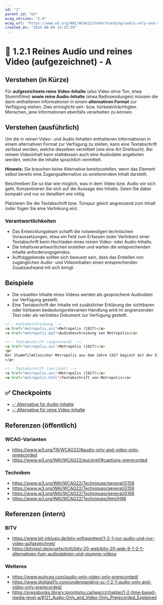 ```yaml
---
id: "2"
parent_id: "64"
wcag_version: "2.0"
wcag_url: "https://www.w3.org/WAI/WCAG22/Understanding/audio-only-and-video-only-prerecorded.html"
created_at: "2015-08-04 14:35:59"
---
```


# 📜 1.2.1 Reines Audio und reines Video (aufgezeichnet) - A

## Verstehen (in Kürze)

Für **aufgezeichnete reine Video-Inhalte** (also Video ohne Ton, etwa Stummfilme) **sowie reine Audio-Inhalte** (etwa Radiosendungen) müssen die darin enthaltenen Informationen in einem **alternativen Format** zur Verfügung stehen. Dies ermöglicht seh- bzw. hörbeeinträchtigten Menschen, jene Informationen ebenfalls verarbeiten zu können.

## Verstehen (ausführlich)

Um die in reinen Video- und Audio-Inhalten enthaltenen Informationen in einem alternativen Format zur Verfügung zu stellen, kann eine Textabschrift verfasst werden, welche dieselben vermittelt (wie eine Art Drehbuch). Bei reinem Videoinhalt kann stattdessen auch eine Audiodatei angeboten werden, welche die Inhalte sprachlich vermittelt.

**Hinweis:** Sie brauchen keine Alternative bereitzustellen, wenn das Element selbst bereits eine Zugangsalternative zu existierendem Inhalt darstellt.

Beschreiben Sie so klar wie möglich, was in dem Video bzw. Audio vor sich geht. Konzentrieren Sie sich auf die Aussage des Inhalts. Seien Sie dabei kompakt und nur so detailliert wie nötig.

Platzieren Sie die Textabschrift bzw. Tonspur gleich angrenzend zum Inhalt (oder fügen Sie eine Verlinkung ein).

### Verantwortlichkeiten

- Das Entwicklungsteam schafft die notwendigen technischen Voraussetzungen, etwa ein Feld zum Erfassen (oder Verlinken) einer Textabschrift beim Hochladen eines reinen Video- oder Audio-Inhalts.
- Die Inhaltsverantwortlichen erstellen und warten die entsprechenden Inhalte anforderungsgemäss.
- Auftraggebende sollten sich bewusst sein, dass das Erstellen von zugänglichen Audio- und Videoinhalten einen entsprechenden Zusatzaufwand mit sich bringt.

## Beispiele

- Die visuellen Inhalte eines Videos werden als gesprochene Audiodatei zur Verfügung gestellt.
- Eine Textabschrift der Inhalte mit zusätzlicher Erklärung der sichtbaren oder hörbaren bedeutungsrelevanten Handlung wird im angrenzenden Text oder als verlinktes Dokument zur Verfügung gestellt.

```html
<!-- Audiobeschreibung -->
<a href="metropolis.avi">Metropolis (1927)</a>
<a href="metropolis.mp3">Audiobeschreibung von Metropolis</a>

<!-- Textabschrift (angrenzend) -->
<a href="metropolis.avi">Metropolis (1927)</a>
<p>
Der Stummfilmklassiker Metropolis aus dem Jahre 1927 beginnt mit der Einblendung von...
</p>

<!-- Textabschrift (verlinkt) -->
<a href="metropolis.avi">Metropolis (1927)</a>
<a href="metropolis.html">Textabschrift von Metropolis</a>
```

## ✅ Checkpoints

- [✅ Alternative für Audio-Inhalte](alternative-fuer-audio-inhalte)
- [✅ Alternative für reine Video-Inhalte](alternative-fuer-reine-video-inhalte)

## Referenzen (öffentlich)

### WCAG-Varianten
- <https://www.w3.org/TR/WCAG22/#audio-only-and-video-only-prerecorded>
- <https://www.w3.org/WAI/WCAG22/quickref/#captions-prerecorded>

### Techniken
- <https://www.w3.org/WAI/WCAG22/Techniques/general/G158>
- <https://www.w3.org/WAI/WCAG22/Techniques/general/G159>
- <https://www.w3.org/WAI/WCAG22/Techniques/general/G166>
- <https://www.w3.org/WAI/WCAG22/Techniques/html/H96>

## Referenzen (intern)

### BITV
- <https://www.bit-inklusiv.de/bitv-softwaretest/1-2-1-nur-audio-und-nur-video-aufgezeichnet/>
- <https://bitvtest.de/pruefschritt/bitv-20-web/bitv-20-web-9-1-2-1-alternativen-fuer-audiodateien-und-stumme-videos>

### Weiteres
- <https://www.wuhcag.com/audio-only-video-only-prerecorded/>
- <https://www.digitala11y.com/understanding-sc-1-2-1-audio-only-and-video-only-prerecorded/>
- <https://pressbooks.library.torontomu.ca/iwacc/chapter/1-2-time-based-media-level-a/#121_Audio-Only_and_Video-Only_Prerecorded_Explained>